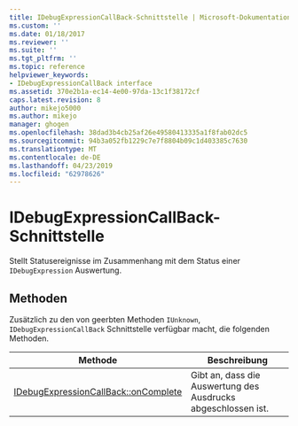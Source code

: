```yaml
---
title: IDebugExpressionCallBack-Schnittstelle | Microsoft-Dokumentation
ms.custom: ''
ms.date: 01/18/2017
ms.reviewer: ''
ms.suite: ''
ms.tgt_pltfrm: ''
ms.topic: reference
helpviewer_keywords:
- IDebugExpressionCallBack interface
ms.assetid: 370e2b1a-ec14-4e00-97da-13c1f38172cf
caps.latest.revision: 8
author: mikejo5000
ms.author: mikejo
manager: ghogen
ms.openlocfilehash: 38dad3b4cb25af26e49580413335a1f8fab02dc5
ms.sourcegitcommit: 94b3a052fb1229c7e7f8804b09c1d403385c7630
ms.translationtype: MT
ms.contentlocale: de-DE
ms.lasthandoff: 04/23/2019
ms.locfileid: "62978626"
---
```

# <a name="idebugexpressioncallback-interface"></a>IDebugExpressionCallBack-Schnittstelle
Stellt Statusereignisse im Zusammenhang mit dem Status einer `IDebugExpression` Auswertung.  
  
## <a name="methods"></a>Methoden  
 Zusätzlich zu den von geerbten Methoden `IUnknown`, `IDebugExpressionCallBack` Schnittstelle verfügbar macht, die folgenden Methoden.  
  
|Methode|Beschreibung|  
|------------|-----------------|  
|[IDebugExpressionCallBack::onComplete](../../winscript/reference/idebugexpressioncallback-oncomplete.md)|Gibt an, dass die Auswertung des Ausdrucks abgeschlossen ist.|